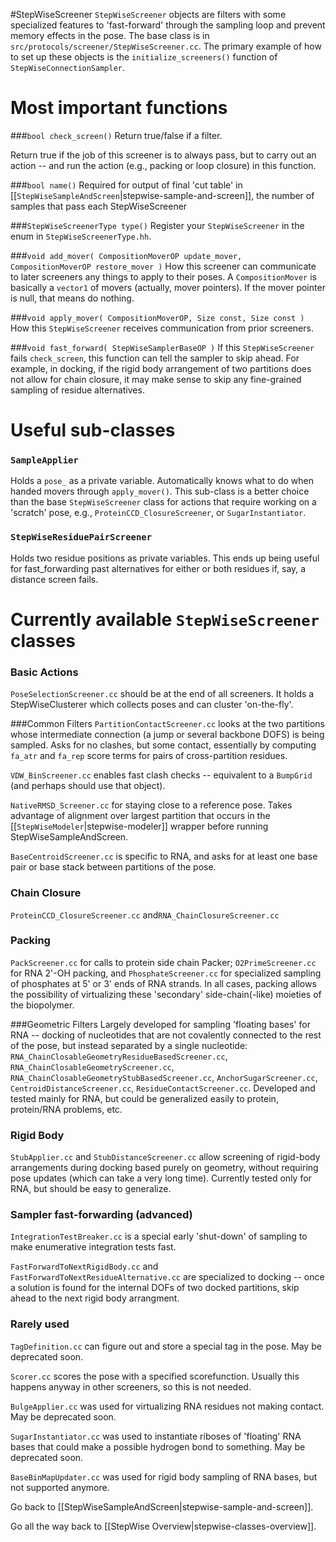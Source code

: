 #StepWiseScreener
`StepWiseScreener` objects are filters with some specialized features to 'fast-forward' through the sampling loop and prevent memory effects in the pose. The base class is in `src/protocols/screener/StepWiseScreener.cc`. The primary example of how to set up these objects is the `initialize_screeners()` function of `StepWiseConnectionSampler`.

# Most important functions 
###`bool check_screen()`
Return true/false if a filter.

Return true if the job of this screener is to always pass, but to carry out an action -- and run the action (e.g., packing or loop closure) in this function.

###`bool name()`
Required for output of final 'cut table' in [[`StepWiseSampleAndScreen`|stepwise-sample-and-screen]], the number of samples that pass each StepWiseScreener

###`StepWiseScreenerType type()`
Register your `StepWiseScreener` in the enum in `StepWiseScreenerType.hh`.


###`void add_mover( CompositionMoverOP update_mover, CompositionMoverOP restore_mover )`
How this screener can communicate to later screeners any things to apply to their poses.
A `CompositionMover` is basically a `vector1` of movers (actually, mover pointers). If the mover pointer is null, that means do nothing. 


###`void apply_mover( CompositionMoverOP, Size const, Size const )`
How this `StepWiseScreener` receives communication from prior screeners.


###`void fast_forward( StepWiseSamplerBaseOP )`
If this `StepWiseScreener` fails `check_screen`, this function can tell the sampler to skip ahead. For example, in docking, if the rigid body arrangement of two partitions does not allow for chain closure, it may make sense to skip any fine-grained sampling of residue alternatives.


# Useful sub-classes
### `SampleApplier`
Holds a `pose_` as a private variable. Automatically knows what to do when handed movers through `apply_mover()`. This sub-class is a better choice than the base `StepWiseScreener` class for actions that require working on a 'scratch' pose, e.g., `ProteinCCD_ClosureScreener`, or `SugarInstantiator`. 

### `StepWiseResiduePairScreener`
Holds two residue positions as private variables. This ends up being useful for fast_forwarding past alternatives for either or both residues if, say, a distance screen fails.

# Currently available `StepWiseScreener` classes
### Basic Actions
`PoseSelectionScreener.cc` should be at the end of all screeners. It holds a StepWiseClusterer which collects poses and can cluster 'on-the-fly'.

###Common Filters
`PartitionContactScreener.cc` looks at the two partitions whose intermediate connection (a jump or several backbone DOFS) is being sampled. Asks for no clashes, but some contact, essentially by computing `fa_atr` and `fa_rep` score terms for pairs of cross-partition residues.

`VDW_BinScreener.cc` enables fast clash checks -- equivalent to a `BumpGrid` (and perhaps should use that object).

`NativeRMSD_Screener.cc` for staying close to a reference pose. Takes advantage of alignment over largest partition that occurs in the [[`StepWiseModeler`|stepwise-modeler]] wrapper before running StepWiseSampleAndScreen.

`BaseCentroidScreener.cc` is specific to RNA, and asks for at least one base pair or base stack between partitions of the pose.

### Chain Closure
`ProteinCCD_ClosureScreener.cc` and`RNA_ChainClosureScreener.cc`

### Packing
`PackScreener.cc` for calls to protein side chain Packer; `O2PrimeScreener.cc` for RNA 2'-OH  packing, and `PhosphateScreener.cc` for specialized sampling of phosphates at 5' or 3' ends of RNA strands. In all cases, packing allows the possibility of virtualizing these 'secondary' side-chain(-like) moieties of the biopolymer.

###Geometric Filters
Largely developed for sampling 'floating bases' for RNA -- docking of nucleotides that are not covalently connected to the rest of the pose, but instead separated by a single nucleotide:  `RNA_ChainClosableGeometryResidueBasedScreener.cc`, `RNA_ChainClosableGeometryScreener.cc`, `RNA_ChainClosableGeometryStubBasedScreener.cc`, `AnchorSugarScreener.cc`, `CentroidDistanceScreener.cc`, `ResidueContactScreener.cc`. Developed and tested mainly for RNA, but could be generalized easily to protein, protein/RNA problems, etc.

### Rigid Body
`StubApplier.cc` and `StubDistanceScreener.cc` allow screening of rigid-body arrangements during docking based purely on geometry, without requiring pose updates (which can take a very long time). Currently tested only for RNA, but should be easy to generalize.

### Sampler fast-forwarding (advanced)
`IntegrationTestBreaker.cc` is a special early 'shut-down' of sampling to make enumerative integration tests fast.

`FastForwardToNextRigidBody.cc` and `FastForwardToNextResidueAlternative.cc`  are specialized to docking -- once a solution is found for the internal DOFs of two docked partitions, skip ahead to the next rigid body arrangment.

### Rarely used
`TagDefinition.cc` can figure out and store a special tag in the pose. May be deprecated soon.

`Scorer.cc` scores the pose with a specified scorefunction. Usually this happens anyway in other screeners, so this is not needed.

`BulgeApplier.cc` was used for virtualizing RNA residues not making contact.  May be deprecated soon.

`SugarInstantiator.cc` was used to instantiate riboses of 'floating' RNA bases that could make a possible hydrogen bond to something. May be deprecated soon.

`BaseBinMapUpdater.cc` was used for rigid body sampling of RNA bases, but not supported anymore.

Go back to [[StepWiseSampleAndScreen|stepwise-sample-and-screen]].

Go all the way back to [[StepWise Overview|stepwise-classes-overview]].